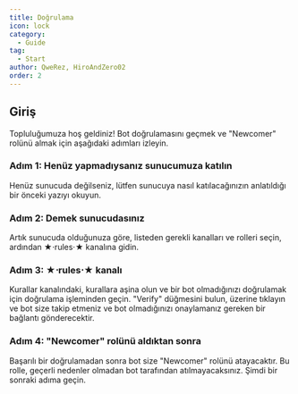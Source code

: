 ```yaml
---
title: Doğrulama
icon: lock
category:
  - Guide
tag:
  - Start
author: QweRez, HiroAndZero02
order: 2
---
```


## Giriş

Topluluğumuza hoş geldiniz! Bot doğrulamasını geçmek ve "Newcomer" rolünü almak için aşağıdaki adımları izleyin.

### Adım 1: Henüz yapmadıysanız sunucumuza katılın

Henüz sunucuda değilseniz, lütfen sunucuya nasıl katılacağınızın anlatıldığı bir önceki yazıyı okuyun.

### Adım 2: Demek sunucudasınız

Artık sunucuda olduğunuza göre, listeden gerekli kanalları ve rolleri seçin, ardından ★⋅rules⋅★ kanalına gidin.

### Adım 3: ★⋅rules⋅★ kanalı

Kurallar kanalındaki, kurallara aşina olun ve bir bot olmadığınızı doğrulamak için doğrulama işleminden geçin. "Verify" düğmesini bulun, üzerine tıklayın ve bot size takip etmeniz ve bot olmadığınızı onaylamanız gereken bir bağlantı gönderecektir.

### Adım 4: "Newcomer" rolünü aldıktan sonra

Başarılı bir doğrulamadan sonra bot size "Newcomer" rolünü atayacaktır. Bu rolle, geçerli nedenler olmadan bot tarafından atılmayacaksınız. Şimdi bir sonraki adıma geçin.
